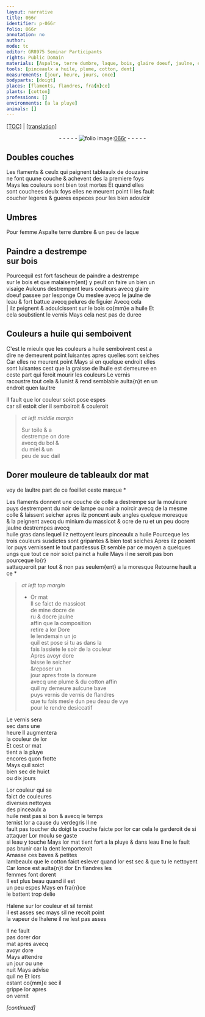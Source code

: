 ```yaml
---
layout: narrative
title: 066r
identifier: p-066r
folio: 066r
annotation: no
author:
mode: tc
editor: GR8975 Seminar Participants
rights: Public Domain
materials: [Aspalte, terre dumbre, laque, bois, glaire doeuf, jaulne, eau, pelures de figuier, huile, vernis, toile, destrempe, bol, miel, suc dail, or mat, colle a destrempe, noir de lampe, noir a noircir, colle, minium, massicot, ocre de ru, ocre jaulne, huile gras, or, o{r}, Or mat, mine, cotton, vernis de flandres, eau de vye, verdegris, or moulu, dore]
tools: [pinceaulx a huile, plume, cotton, dent]
measurements: [jour, heure, jours, once]
bodyparts: [doigt]
places: [flaments, flandres, fra{n}ce]
plants: [cotton]
professions: []
environments: [a la pluye]
animals: []
---
```


<p><a href="{{ site.baseurl }}/diplomatic/">[TOC]</a> | <a href="{{ site.baseurl }}/texts/p-066r_tl/" target="_blank">[translation]</a></p><div class="folio" align="center">- - - - - <a href="http://gallica.bnf.fr/ark:/12148/btv1b10500001g/f137.image" target="_blank"><img src="https://cu-mkp.github.io/2017-workshop-edition/assets/photo-icon.png" alt="folio image: " style="display:inline-block; margin-bottom:-3px;"/>066r</a> - - - - - </div>  
  

## Doubles couches

 
Les <span class="pl">flaments</span> & ceulx qui paignent tableaulx de douzaine<br/> ne font quune couche & achevent des la premiere foys<br/> Mays les couleurs sont bien tost mortes Et quand elles<br/> sont couchees deulx foys elles ne meurent point Il les fault<br/> coucher legeres & gueres especes pour les bien adoulcir
 
 
  

## Umbres

 
Pour femme <span class="m">Aspalte</span> <span class="m">terre dumbre</span> & un peu de <span class="m">laque</span>
 
 
  

## Paindre a destrempe<br/> sur <span class="m">bois</span>

 
Pourcequil est fort fascheux de paindre a destrempe<br/> sur le <span class="m">bois</span> et que malaisem{ent} y peult on faire <span class="del">un</span> bien un<br/> visaige Aulcuns destrempent leurs couleurs avecq <span class="m">glaire<br/> doeuf</span> passee par lesponge Ou meslee avecq le <span class="m">jaulne</span> de<br/> l<span class="m">eau</span> & fort battue avecq <span class="m">pelures de figuier</span> Avecq cela<br/> | ilz peignent & adoulcissent sur le <span class="m">bois</span> co{mm}e a <span class="m">huile</span> Et<br/> cela soubstient le vernis Mays cela nest pas de duree
 
 
  

## Couleurs a <span class="m">huile</span> qui semboivent

 
C'est le mieulx que les couleurs a <span class="m">huile</span> semboivent cest a<br/> dire ne demeurent point luisantes apres quelles sont seiches<br/> Car elles ne meurent point Mays si en quelque endroit elles<br/> sont luisantes cest que la graisse de l<span class="m">huile</span> est demeuree en<br/> ceste part qui feroit mourir les couleurs Le <span class="m">vernis</span><br/> racoustre tout cela & lunist & rend semblable aulta{n}t en un<br/> endroit quen laultre
 
Il fault que lor couleur soict pose espes<br/> car sil estoit cler il semboiroit & couleroit
 
> *at left middle margin*
> 
> 
>   Sur <span class="m">toile</span> & a<br/> <span class="m">destrempe</span> on dore<br/> avecq du <span class="m">bol</span> &<br/> du <span class="m">miel</span> & un<br/> peu de <span class="m">suc dail</span>
 
 
  

## Dorer mouleure de tableaulx d<span class="m">or mat</span>

 
voy de laultre part de ce foeillet ceste marque *
 
Les <span class="pl">flaments</span> donnent une couche de <span class="m">colle a destrempe</span> sur la mouleure<br/> puys destrempent du <span class="m">noir de lampe</span> ou <span class="m">noir a noircir</span> avecq de la mesme<br/> <span class="m">colle</span> & laissent seicher apres ilz poncent aulx angles quelque moresque<br/> & la peignent avecq du <span class="m">minium</span> du <span class="m">massicot</span> & <span class="m">ocre de ru</span> <span class="add">et un peu d<span class="m">ocre jaulne</span></span> destrempes avecq<br/> <span class="m">huile gras</span> dans lequel ilz nettoyent leurs <span class="tl">pinceaulx a <span class="m">huile</span></span> Pourceque les<br/> trois couleurs susdictes sont gripantes & bien tost seiches Apres ilz posent<br/> l<span class="m">or</span> puys vernissent le tout pardessus Et semble par ce moyen a quelques<br/> ungs que tout ce noir soict painct a <span class="m">huile</span> Mays il ne seroit pas bon pourceque l<span class="m">o{r}</span><br/> sattaqueroit par tout & non pas seulem{ent} a la moresque Retourne hault a ce *
 
> *at left top margin*
> 
> 
>   * <span class="m">Or mat</span><br/> Il se faict de <span class="m">massicot</span><br/> de <span class="m">mine</span> d<span class="m">ocre de<br/> ru</span> & d<span class="m">ocre jaulne</span><br/> affin que la composition<br/> retire a l<span class="m">or</span> Dore<br/> le <span class="tmp">lendemain</span> <span class="del">un jo</span><br/> quil est pose si tu as <span class="del">dans la</span><br/> fais lassiete le <span class="tmp">soir</span> de la couleur<br/> Apres avoyr dore<br/> laisse le seicher<br/> &reposer un<br/> <span class="ms"><span class="tmp">jour</span></span> apres frote la doreure<br/> avecq une <span class="tl">plume</span> & du <span class="tl"><span class="m"><span class="pa">cotton</span></span></span> affin<br/> quil ny demeure aulcune bave<br/> puys vernis de <span class="m">vernis de <span class="pl">flandres</span></span><br/> que tu fais mesle dun peu d<span class="m">eau de vye</span><br/> pour le rendre desiccatif
 
Le <span class="m">vernis</span> sera<br/> sec dans une<br/> <span class="ms"><span class="tmp">heure</span></span> Il augmentera<br/> la couleur de lor<br/> Et cest <span class="m">or mat</span><br/> tient <span class="env">a la pluye</span><br/> encores quon frotte<br/> Mays quil soict<br/> bien sec de huict<br/> ou dix <span class="ms"><span class="tmp">jours</span></span>
 
Lor couleur qui se<br/> faict de couleures<br/> diverses nettoyes<br/> des <span class="tl">pinceaulx a<br/> <span class="m">huile</span></span> nest pas si bon & avecq le <span class="tmp">temps</span><br/> ternist lor a cause du <span class="m">verdegris</span> Il ne<br/> fault pas toucher du <span class="bp">doigt</span> la couche faicte por lor car cela le garderoit de si attaquer L<span class="m">or moulu</span> se gaste<br/> si l<span class="m">eau</span> y touche Mays l<span class="m">or mat</span> tient fort <span class="env">a la pluye</span> & dans l<span class="m">eau</span> Il ne le fault pas brunir car la <span class="tl">dent</span> lemporteroit<br/> Amasse ces baves & petites<br/> lambeaulx que le <span class="tl"><span class="m"><span class="pa">cotton</span></span></span> faict eslever quand l<span class="m">or</span> est sec & que tu le nettoyent Car l<span class="ms">once</span> est aulta{n}t d<span class="m">or</span> En <span class="pl">flandres</span> les<br/> femmes <span class="del">font</span> dorent<br/> Il est plus beau quand il est<br/> un peu espes Mays en <span class="pl">fra{n}ce</span><br/> le battent trop delie
 
Halene sur lor couleur et sil ternist<br/> il est asses sec mays sil ne recoit point<br/> la vapeur de lhalene il ne lest pas asses
 
Il ne fault<br/> pas dorer d<span class="m">or<br/> mat</span> apres <span class="del">avecq</span><br/> avoyr <span class="m">dore</span><br/> Mays attendre<br/> <span class="tmp">un jour ou une<br/> nuit</span> <span class="del">Mays advise<br/> quil ne</span> Et lors<br/> estant co{mm}e sec il<br/> grippe l<span class="m">or</span> apres<br/> on vernit
 
*[continued]*
 
